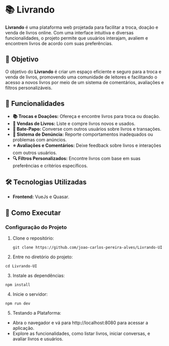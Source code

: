 # 📚 Livrando

**Livrando** é uma plataforma web projetada para facilitar a troca, doação e venda de livros online. Com uma interface intuitiva e diversas funcionalidades, o projeto permite que usuários interajam, avaliem e encontrem livros de acordo com suas preferências.

## 🎯 Objetivo

O objetivo do **Livrando** é criar um espaço eficiente e seguro para a troca e venda de livros, promovendo uma comunidade de leitores e facilitando o acesso a novos livros por meio de um sistema de comentários, avaliações e filtros personalizáveis.

## 🚀 Funcionalidades

- **📚 Trocas e Doações:** Ofereça e encontre livros para troca ou doação.
- **🛒 Vendas de Livros:** Liste e compre livros novos e usados.
- **💬 Bate-Papo:** Converse com outros usuários sobre livros e transações.
- **🚨 Sistema de Denúncia:** Reporte comportamentos inadequados ou problemas com anúncios.
- **⭐ Avaliações e Comentários:** Deixe feedback sobre livros e interações com outros usuários.
- **🔍 Filtros Personalizados:** Encontre livros com base em suas preferências e critérios específicos.

## 🛠️ Tecnologias Utilizadas

- **Frontend:** VueJs e Quasar.

## 🚀 Como Executar

### Configuração do Projeto

1. Clone o repositório:
   ```
   git clone https://github.com/joao-carlos-pereira-alves/Livrando-UI
   ```
2. Entre no diretório do projeto:
  ```
  cd Livrando-UI
  ```
3. Instale as dependências:
  ```
  npm install
  ```
4. Inicie o servidor:

  ```
  npm run dev
  ```

5. Testando a Plataforma:

* Abra o navegador e vá para http://localhost:8080 para acessar a aplicação.
* Explore as funcionalidades, como listar livros, iniciar conversas, e avaliar livros e usuários.
